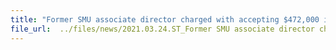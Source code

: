 ```yaml
---
title: "Former SMU associate director charged with accepting $472,000 in bribes"
file_url:  ../files/news/2021.03.24.ST_Former SMU associate director charged with accepting $472,000 in bribes.pdf
---
```

